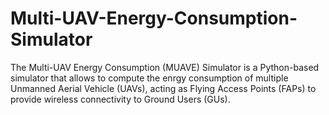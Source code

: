 # Multi-UAV-Energy-Consumption-Simulator
The Multi-UAV Energy Consumption (MUAVE) Simulator is a Python-based simulator that allows to compute the enrgy consumption of multiple Unmanned Aerial Vehicle (UAVs), acting as Flying Access Points (FAPs) to provide wireless connectivity to Ground Users (GUs).
